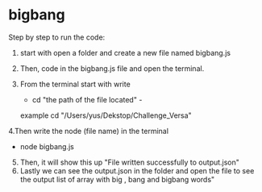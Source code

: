 # bigbang
Step by step to run the code:
1. start with open a folder and create a new file named bigbang.js
2. Then, code in the bigbang.js file and open the terminal.
3. From the terminal start with write
   
   - cd "the path of the file located" -

   example cd "/Users/yus/Dekstop/Challenge_Versa"

4.Then write the node (file name) in the terminal
  - node bigbang.js
5. Then, it will show this up "File written successfully to output.json"
6. Lastly we can see the output.json in the folder and open the file to see the output list of array with big , bang and bigbang words"

